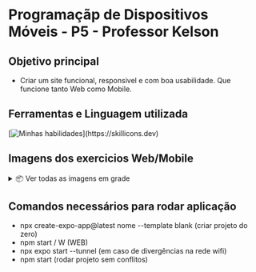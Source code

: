 # Programaçãp de Dispositivos Móveis - P5 - Professor Kelson

## Objetivo principal
- Criar um site funcional, responsivel e com boa usabilidade. Que funcione tanto Web como Mobile.

## Ferramentas e Linguagem utilizada
[![Minhas habilidades](https://skillicons.dev/icons?i=git,github,react,vscode,npm,javascript,nodejs,)](https://skillicons.dev)

## Imagens dos exercicios Web/Mobile
<details>
<summary>📦 Ver todas as imagens em grade</summary>
<p align="center">
<img src="https://github.com/user-attachments/assets/0b182e7b-c5af-4e7c-ab4a-4d75284db569" alt="Img 1" width="240" />
<img src="https://github.com/user-attachments/assets/7a2e9009-4a72-4e98-8195-fec7dc9e6051" alt="Img 2" width="240" />
<img src="https://github.com/user-attachments/assets/02cead5e-5b03-4c97-ab61-d0de756f79d8" alt="Img 3" width="240" />
</p>
<p align="center">
<img src="https://github.com/user-attachments/assets/d5c690ef-2047-4f13-b431-c27ff41d220c" alt="Img 4" width="240" />
<img src="https://github.com/user-attachments/assets/9fac7eeb-0726-4fce-955e-53cd97315b02" alt="Img 5" width="240" />
<img src="https://github.com/user-attachments/assets/7199820b-dbd6-4010-aa96-ae1f5cbe2211" alt="Img 6" width="240" />
</p>
</details>

## Comandos necessários para rodar aplicação
- npx create-expo-app@latest nome --template blank (criar projeto do zero)
- npm start / W (WEB)
- npx expo start --tunnel (em caso de divergências na rede wifi)
- npm start (rodar projeto sem conflitos)

